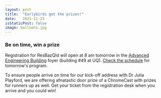 ```yaml
---
layout: post
title:  "Earlybirds get the prizes!"
date:   2021-11-23
isStaticPost: false
image: balloons.jpg
---
```


### Be on time, win a prize

Registration for ResBazQld will open at 8 am tomorrow in the [Advanced Engineering Building](https://www.eait.uq.edu.au/aeb) foyer (building #49 at UQ). [Check the schedule](https://resbaz.github.io/resbaz2021qldschedule) for tomorrow's program.

To ensure people arrive on time for our kick-off address with Dr Julia Playford, we are offering afnatastic door prize of a ChromeCast with prizes for runners up as well. Get your ticket from the registration desk when you arrive and you could win!  

